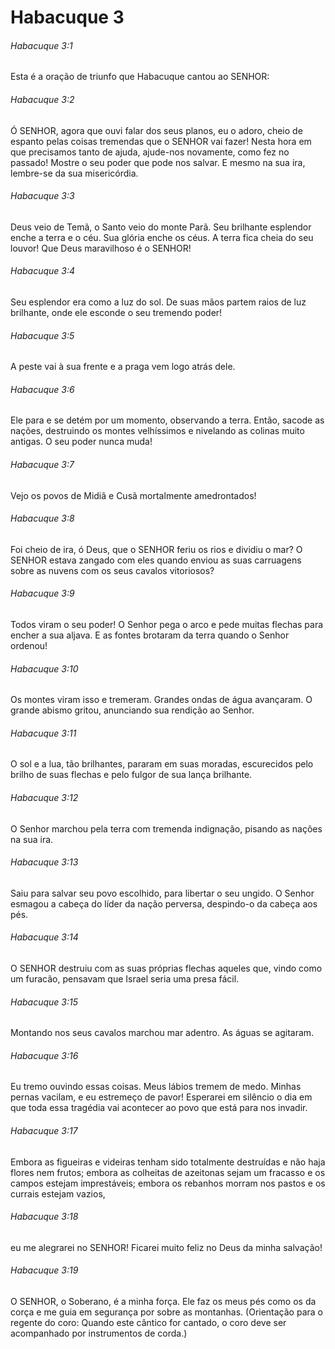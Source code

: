 # Habacuque 3

###### Habacuque 3:1

Esta é a oração de triunfo que Habacuque cantou ao SENHOR:

###### Habacuque 3:2

Ó SENHOR, agora que ouvi falar dos seus planos, eu o adoro, cheio de espanto pelas coisas tremendas que o SENHOR vai fazer! Nesta hora em que precisamos tanto de ajuda, ajude-nos novamente, como fez no passado! Mostre o seu poder que pode nos salvar. E mesmo na sua ira, lembre-se da sua misericórdia.

###### Habacuque 3:3

Deus veio de Temã, o Santo veio do monte Parã. Seu brilhante esplendor enche a terra e o céu. Sua glória enche os céus. A terra fica cheia do seu louvor! Que Deus maravilhoso é o SENHOR!

###### Habacuque 3:4

Seu esplendor era como a luz do sol. De suas mãos partem raios de luz brilhante, onde ele esconde o seu tremendo poder!

###### Habacuque 3:5

A peste vai à sua frente e a praga vem logo atrás dele.

###### Habacuque 3:6

Ele para e se detém por um momento, observando a terra. Então, sacode as nações, destruindo os montes velhíssimos e nivelando as colinas muito antigas. O seu poder nunca muda!

###### Habacuque 3:7

Vejo os povos de Midiã e Cusã mortalmente amedrontados!

###### Habacuque 3:8

Foi cheio de ira, ó Deus, que o SENHOR feriu os rios e dividiu o mar? O SENHOR estava zangado com eles quando enviou as suas carruagens sobre as nuvens com os seus cavalos vitoriosos?

###### Habacuque 3:9

Todos viram o seu poder! O Senhor pega o arco e pede muitas flechas para encher a sua aljava. E as fontes brotaram da terra quando o Senhor ordenou!

###### Habacuque 3:10

Os montes viram isso e tremeram. Grandes ondas de água avançaram. O grande abismo gritou, anunciando sua rendição ao Senhor.

###### Habacuque 3:11

O sol e a lua, tão brilhantes, pararam em suas moradas, escurecidos pelo brilho de suas flechas e pelo fulgor de sua lança brilhante.

###### Habacuque 3:12

O Senhor marchou pela terra com tremenda indignação, pisando as nações na sua ira.

###### Habacuque 3:13

Saiu para salvar seu povo escolhido, para libertar o seu ungido. O Senhor esmagou a cabeça do líder da nação perversa, despindo-o da cabeça aos pés.

###### Habacuque 3:14

O SENHOR destruiu com as suas próprias flechas aqueles que, vindo como um furacão, pensavam que Israel seria uma presa fácil.

###### Habacuque 3:15

Montando nos seus cavalos marchou mar adentro. As águas se agitaram.

###### Habacuque 3:16

Eu tremo ouvindo essas coisas. Meus lábios tremem de medo. Minhas pernas vacilam, e eu estremeço de pavor! Esperarei em silêncio o dia em que toda essa tragédia vai acontecer ao povo que está para nos invadir.

###### Habacuque 3:17

Embora as figueiras e videiras tenham sido totalmente destruídas e não haja flores nem frutos; embora as colheitas de azeitonas sejam um fracasso e os campos estejam imprestáveis; embora os rebanhos morram nos pastos e os currais estejam vazios,

###### Habacuque 3:18

eu me alegrarei no SENHOR! Ficarei muito feliz no Deus da minha salvação!

###### Habacuque 3:19

O SENHOR, o Soberano, é a minha força. Ele faz os meus pés como os da corça e me guia em segurança por sobre as montanhas. (Orientação para o regente do coro: Quando este cântico for cantado, o coro deve ser acompanhado por instrumentos de corda.)

